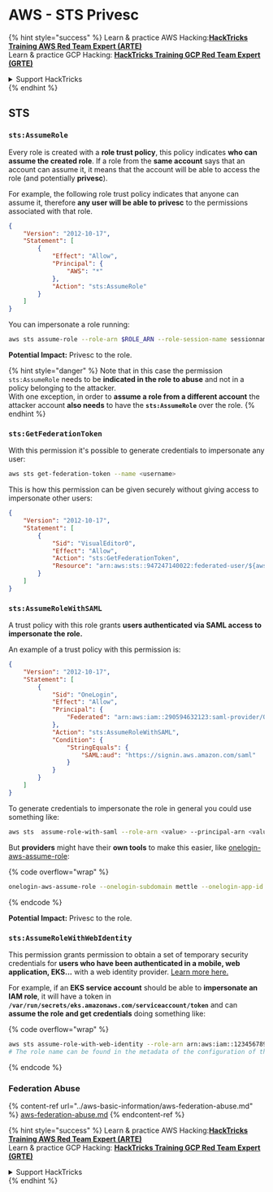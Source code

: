 # AWS - STS Privesc

{% hint style="success" %}
Learn & practice AWS Hacking:<img src="../../../.gitbook/assets/image (1) (1) (1) (1).png" alt="" data-size="line">[**HackTricks Training AWS Red Team Expert (ARTE)**](https://training.hacktricks.xyz/courses/arte)<img src="../../../.gitbook/assets/image (1) (1) (1) (1).png" alt="" data-size="line">\
Learn & practice GCP Hacking: <img src="../../../.gitbook/assets/image (2) (1).png" alt="" data-size="line">[**HackTricks Training GCP Red Team Expert (GRTE)**<img src="../../../.gitbook/assets/image (2) (1).png" alt="" data-size="line">](https://training.hacktricks.xyz/courses/grte)

<details>

<summary>Support HackTricks</summary>

* Check the [**subscription plans**](https://github.com/sponsors/carlospolop)!
* **Join the** 💬 [**Discord group**](https://discord.gg/hRep4RUj7f) or the [**telegram group**](https://t.me/peass) or **follow** us on **Twitter** 🐦 [**@hacktricks\_live**](https://twitter.com/hacktricks_live)**.**
* **Share hacking tricks by submitting PRs to the** [**HackTricks**](https://github.com/carlospolop/hacktricks) and [**HackTricks Cloud**](https://github.com/carlospolop/hacktricks-cloud) github repos.

</details>
{% endhint %}

## STS

### `sts:AssumeRole`

Every role is created with a **role trust policy**, this policy indicates **who can assume the created role**. If a role from the **same account** says that an account can assume it, it means that the account will be able to access the role (and potentially **privesc**).

For example, the following role trust policy indicates that anyone can assume it, therefore **any user will be able to privesc** to the permissions associated with that role.

```json
{
    "Version": "2012-10-17",
    "Statement": [
        {
            "Effect": "Allow",
            "Principal": {
                "AWS": "*"
            },
            "Action": "sts:AssumeRole"
        }
    ]
}
```

You can impersonate a role running:

```bash
aws sts assume-role --role-arn $ROLE_ARN --role-session-name sessionname
```

**Potential Impact:** Privesc to the role.

{% hint style="danger" %}
Note that in this case the permission `sts:AssumeRole` needs to be **indicated in the role to abuse** and not in a policy belonging to the attacker.\
With one exception, in order to **assume a role from a different account** the attacker account **also needs** to have the **`sts:AssumeRole`** over the role.
{% endhint %}

### **`sts:GetFederationToken`**

With this permission it's possible to generate credentials to impersonate any user:

```bash
aws sts get-federation-token --name <username>
```

This is how this permission can be given securely without giving access to impersonate other users:

```json
{
    "Version": "2012-10-17",
    "Statement": [
        {
            "Sid": "VisualEditor0",
            "Effect": "Allow",
            "Action": "sts:GetFederationToken",
            "Resource": "arn:aws:sts::947247140022:federated-user/${aws:username}"
        }
    ]
}
```

### `sts:AssumeRoleWithSAML`

A trust policy with this role grants **users authenticated via SAML access to impersonate the role.**

An example of a trust policy with this permission is:

```json
{
    "Version": "2012-10-17",
    "Statement": [
        {
            "Sid": "OneLogin",
            "Effect": "Allow",
            "Principal": {
                "Federated": "arn:aws:iam::290594632123:saml-provider/OneLogin"
            },
            "Action": "sts:AssumeRoleWithSAML",
            "Condition": {
                "StringEquals": {
                    "SAML:aud": "https://signin.aws.amazon.com/saml"
                }
            }
        }
    ]
}
```

To generate credentials to impersonate the role in general you could use something like:

```bash
aws sts  assume-role-with-saml --role-arn <value> --principal-arn <value>
```

But **providers** might have their **own tools** to make this easier, like [onelogin-aws-assume-role](https://github.com/onelogin/onelogin-python-aws-assume-role):

{% code overflow="wrap" %}
```bash
onelogin-aws-assume-role --onelogin-subdomain mettle --onelogin-app-id 283740 --aws-region eu-west-1 -z 3600
```
{% endcode %}

**Potential Impact:** Privesc to the role.

### `sts:AssumeRoleWithWebIdentity`

This permission grants permission to obtain a set of temporary security credentials for **users who have been authenticated in a mobile, web application, EKS...** with a web identity provider. [Learn more here.](https://docs.aws.amazon.com/STS/latest/APIReference/API_AssumeRoleWithWebIdentity.html)

For example, if an **EKS service account** should be able to **impersonate an IAM role**, it will have a token in **`/var/run/secrets/eks.amazonaws.com/serviceaccount/token`** and can **assume the role and get credentials** doing something like:

{% code overflow="wrap" %}
```bash
aws sts assume-role-with-web-identity --role-arn arn:aws:iam::123456789098:role/<role_name> --role-session-name something --web-identity-token file:///var/run/secrets/eks.amazonaws.com/serviceaccount/token
# The role name can be found in the metadata of the configuration of the pod
```
{% endcode %}

### Federation Abuse

{% content-ref url="../aws-basic-information/aws-federation-abuse.md" %}
[aws-federation-abuse.md](../aws-basic-information/aws-federation-abuse.md)
{% endcontent-ref %}

{% hint style="success" %}
Learn & practice AWS Hacking:<img src="../../../.gitbook/assets/image (1) (1) (1) (1).png" alt="" data-size="line">[**HackTricks Training AWS Red Team Expert (ARTE)**](https://training.hacktricks.xyz/courses/arte)<img src="../../../.gitbook/assets/image (1) (1) (1) (1).png" alt="" data-size="line">\
Learn & practice GCP Hacking: <img src="../../../.gitbook/assets/image (2) (1).png" alt="" data-size="line">[**HackTricks Training GCP Red Team Expert (GRTE)**<img src="../../../.gitbook/assets/image (2) (1).png" alt="" data-size="line">](https://training.hacktricks.xyz/courses/grte)

<details>

<summary>Support HackTricks</summary>

* Check the [**subscription plans**](https://github.com/sponsors/carlospolop)!
* **Join the** 💬 [**Discord group**](https://discord.gg/hRep4RUj7f) or the [**telegram group**](https://t.me/peass) or **follow** us on **Twitter** 🐦 [**@hacktricks\_live**](https://twitter.com/hacktricks_live)**.**
* **Share hacking tricks by submitting PRs to the** [**HackTricks**](https://github.com/carlospolop/hacktricks) and [**HackTricks Cloud**](https://github.com/carlospolop/hacktricks-cloud) github repos.

</details>
{% endhint %}
